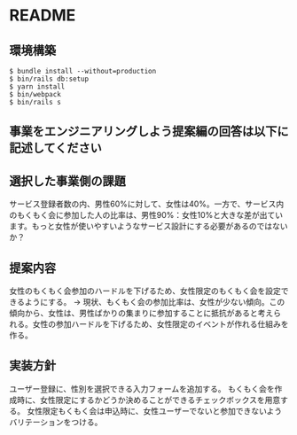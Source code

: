 # README

## 環境構築
```
$ bundle install --without=production
$ bin/rails db:setup
$ yarn install
$ bin/webpack
$ bin/rails s
```

## 事業をエンジニアリングしよう提案編の回答は以下に記述してください

## 選択した事業側の課題
サービス登録者数の内、男性60%に対して、女性は40%。一方で、サービス内のもくもく会に参加した人の比率は、男性90%：女性10%と大きな差が出ています。もっと女性が使いやすいようなサービス設計にする必要があるのではないか？

## 提案内容
女性のもくもく会参加のハードルを下げるため、女性限定のもくもく会を設定できるようにする。
→ 現状、もくもく会の参加比率は、女性が少ない傾向。この傾向から、女性は、男性ばかりの集まりに参加することに抵抗があると考えられる。女性の参加ハードルを下げるため、女性限定のイベントが作れる仕組みを作る。

## 実装方針
ユーザー登録に、性別を選択できる入力フォームを追加する。
もくもく会を作成時に、女性限定にするかどうか決めることができるチェックボックスを用意する。
女性限定もくもく会は申込時に、女性ユーザーでないと参加できないようバリテーションをつける。